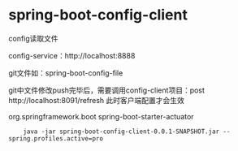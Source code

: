# spring-boot-config-client
config读取文件

config-service：http://localhost:8888

git文件如：spring-boot-config-file

git中文件修改push完毕后，需要调用config-client项目：post http://localhost:8091/refresh
此时客户端配置才会生效

<dependency>
            <groupId>org.springframework.boot</groupId>
            <artifactId>spring-boot-starter-actuator</artifactId>
        </dependency>
        
        
        
        java -jar spring-boot-config-client-0.0.1-SNAPSHOT.jar --spring.profiles.active=pro

